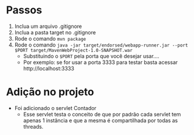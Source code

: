 # Passos
1. Inclua um arquivo .gitignore
2. Inclua a pasta target no .gitignore
3. Rode o comando `mvn package`
4. Rode o comando `java -jar target/endorsed/webapp-runner.jar --port $PORT target/MavenWebProject-1.0-SNAPSHOT.war`
    * Substituindo o `$PORT` pela porta que você desejar usar....
    * Por exemplo: se for usar a porta 3333 para testar basta acessar http://localhost:3333

# Adição no projeto
* Foi adicionado o servlet Contador
    * Esse servlet testa o conceito de que por padrão cada servlet tem apenas 1 instância e que a mesma é compartilhada por todas as threads.